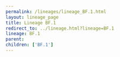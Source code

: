 ```yaml
---
permalink: /lineages/lineage_BF.1.html
layout: lineage_page
title: Lineage BF.1
redirect_to: ../lineage.html?lineage=BF.1
lineage: BF.1
parent: 
children: ['BF.1']
---
```


